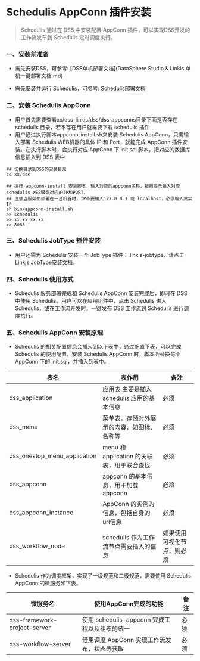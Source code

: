 # Schedulis AppConn 插件安装

> Schedulis 通过在 DSS 中安装配置 AppConn 插件，可以实现DSS开发的工作流发布到 Schedulis 定时调度执行。

### 一、安装前准备

- 需先安装DSS，可参考: [DSS单机部署文档](DataSphere Studio & Linkis 单机一键部署文档.md)

- 需先安装并运行 Schedulis，可参考: [Schedulis部署文档](https://github.com/WeBankFinTech/Schedulis/blob/master/docs/schedulis_deploy_cn.md)

### 二、安装 Schedulis AppConn
- 用户首先需要查看xx/dss_linkis/dss/dss-appconns目录下面是否存在 schedulis 目录，若不存在用户就需要下载 schedulis 插件
- 用户通过执行脚本appconn-install.sh来安装 Schedulis AppConn，只需输入部署 Schedulis WEB机器的具体 IP 和 Port，就能完成 AppConn 插件安装。在执行脚本时，会执行对应 AppConn 下 init.sql 脚本，把对应的数据库信息插入到 DSS 表中
```shell
## 切换目录到DSS的安装目录
cd xx/dss

## 执行 appconn-install 安装脚本，输入对应的appconn名称，按照提示输入对应schedulis WEB服务对应的IP和PORT，
## 注意当服务都部署在一台机器时，IP不要输入127.0.0.1 或 localhost，必须输入真实IP
sh bin/appconn-install.sh
>> schedulis
>> xx.xx.xx.xx
>> 8085
```


### 三、Schedulis JobType 插件安装

- 用户还需为 Schedulis 安装一个 JobType 插件： linkis-jobtype，请点击[Linkis JobType安装文档](Schedulis_Linkis_JobType安装文档.md)。

### 四、Schedulis 使用方式

- Schedulis 服务部署完成和 Schedulis AppConn 安装完成后，即可在 DSS 中使用 Schedulis。用户可以在应用组件中，点击 Schedulis 进入 Schedulis，或在工作流开发时，一键发布 DSS 工作流到 Schedulis 进行调度执行。

### 五、Schedulis AppConn 安装原理

- Schedulis 的相关配置信息会插入到以下表中，通过配置下表，可以完成 Schedulis 的使用配置，安装 Schedulis AppConn 时，脚本会替换每个 AppConn 下的 init.sql，并插入到表中。

| 表名      | 表作用   | 备注                                   |
|-----------------|----------------|----------------------------------------|
| dss_application       | 应用表,主要是插入 schedulis 应用的基本信息 | 必须                                   |
| dss_menu     | 菜单表，存储对外展示的内容，如图标、名称等 | 必须                                   |
| dss_onestop_menu_application | menu 和 application 的关联表，用于联合查找 |                    必须                |
| dss_appconn      | appconn 的基本信息，用于加载 appconn  | 必须                                   |
| dss_appconn_instance  | AppConn 的实例的信息，包括自身的url信息 | 必须         |
| dss_workflow_node  | schedulis 作为工作流节点需要插入的信息 | 如果使用可视化节点，则必须         |

- Schedulis 作为调度框架，实现了一级规范和二级规范，需要使用 Schedulis AppConn 的微服务如下表。

| 微服务名      | 使用AppConn完成的功能   | 备注                                   |
|-----------------|----------------|----------------------------------------|
| dss-framework-project-server       | 使用 schedulis-appconn 完成工程以及组织的统一    | 必须                                   |
| dss-workflow-server       | 借用调度 AppConn 实现工作流发布，状态等获取    | 必须                                   |
